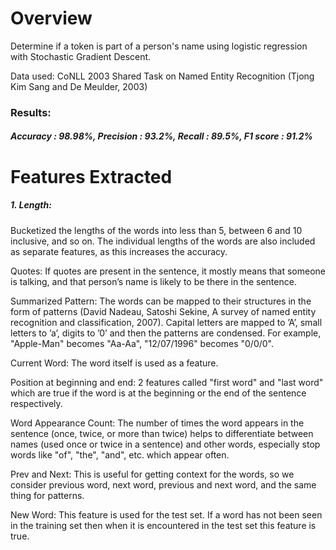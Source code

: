 # Overview
Determine if a token is part of a person's name using logistic regression with Stochastic Gradient Descent.

Data used: CoNLL 2003 Shared Task on Named Entity Recognition (Tjong Kim Sang and De Meulder, 2003)

### Results:
##### Accuracy : 98.98%, Precision : 93.2%, Recall : 89.5%, F1 score : 91.2%


# Features Extracted

##### 1. Length:
Bucketized the lengths of the words into less than 5, between 6 and 10 inclusive, and so on. The individual lengths of the words are also included as separate features, as this increases the accuracy.


Quotes: If quotes are present in the sentence, it mostly means that someone is talking, and that person’s name is likely to be there in the sentence.


Summarized Pattern: The words can be mapped to their structures in the form of patterns (David Nadeau, Satoshi Sekine, A survey of named entity recognition and classification, 2007). Capital letters are mapped to ’A’, small letters to ’a’, digits to ’0’ and then the patterns are condensed. For example, "Apple-Man" becomes "Aa-Aa", "12/07/1996" becomes "0/0/0".


Current Word: The word itself is used as a feature.


Position at beginning and end: 2 features called "first word" and "last word" which are true if the word is at the beginning or the end of the sentence respectively.


Word Appearance Count: The number of times the word appears in the sentence (once, twice, or more than twice) helps to differentiate between names (used once or twice in a sentence) and other words, especially stop words like "of", "the", "and", etc. which appear often.


Prev and Next: This is useful for getting context for the words, so we consider previous word, next word, previous and next word, and the same thing for patterns.


New Word: This feature is used for the test set. If a word has not been seen in the training set then when it is encountered in the test set this feature is true.
